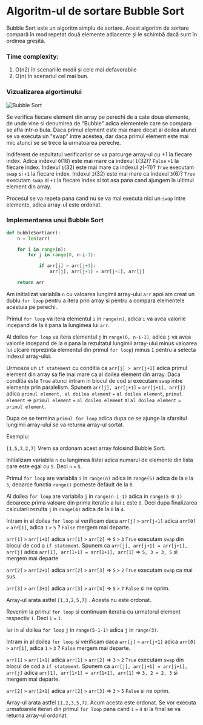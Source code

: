 # Algoritm-ul de sortare Bubble Sort

Bubble Sort este un algoritm simplu de sortare. Acest algoritm de sortare compară în mod repetat două elemente adiacente și le schimbă dacă sunt în ordinea greșită. 

### Time complexity:
1. O(n2) în scenariile medii și cele mai defavorabile
2. O(n) în scenariul cel mai bun. 
   
### Vizualizarea algortimului

![Bubble Sort](https://www.swtestacademy.com/wp-content/uploads/2021/11/bubble-sort-1.png)

Se verifica fiecare element din array pe perechi de a cate doua elemente, de unde vine si denumirea de "Bubble" adica elementele care se compara se afla intr-o bula. Daca primul element este mai mare decat al doilea atunci se va executa un "swap" intre acestea, dar daca primul element este mai mic atunci se se trece la urmatoarea pereche.

Indiferent de rezultatul verificarilor se va parcurge array-ul cu +1 la fiecare index. Adica indexul `0`(18) este mai mare ca indexul `1`(32)? `False` `+1` la fiecare index.
Indexul `1`(32) este mai mare ca indexul `2`(-11)? `True` executam `swap` si `+1` la fiecare index. Indexul `2`(32) este mai mare ca indexul `3`(6)? `True` executam `swap` si `+1` la fiecare index si tot asa pana cand ajungem la ultimul element din array.


Procesul se va repeta pana cand nu se va mai executa nici un `swap` intre elemente, adica array-ul este ordonat.

### Implementarea unui Bubble Sort

```python
def bubbleSort(arr):
    n = len(arr)

    for i in range(n):
        for j in range(0, n-i-1):

            if arr[j] > arr[j+1]:
                arr[j], arr[j+1] = arr[j+1], arr[j]

    return arr
```

Am initializat variabila `n` cu valoarea lungimii array-ului `arr` apoi am creat un dublu `for loop` pentru a itera prin array si pentru a compara elementele acestuia pe perechi.

Primul `for loop` va itera elementul `i` in `range(n)`, adica `i` va avea valorile incepand de la `0` pana la lungimea lui `arr`.

Al doilea `for loop` va itera elementul `j` in `range(0, n-i-1)`, adica `j` va avea valorile incepand de la `0` pana la rezultatul lungimii array-ului minus valoarea lui `i`(care reprezinta elementul din primul `for loop`) minus `1` pentru a selecta indexul array-ului.

Urmeaza un `if statement` cu conditia ca `arr[j] > arr[j+1]` adica primul element din array sa fie mai mare ca al doilea element din array. Daca conditia este `True` atunci intram in blocul de cod si executam `swap` intre elemente prin paralelism. Spunem `arr[j], arr[j+1]` `=` `arr[j+1], arr[j]` adica `primul element, al doilea element` `=` `al doilea element`, `primul element` => `primul element` `=` `al doilea element` si `al doilea element` = `primul element`.

Dupa ce se termina `primul for loop` adica dupa ce se ajunge la sfarsitul lungimii array-ului se va returna array-ul sortat.


Exemplu:

`[1,5,3,2,7]` Vrem sa ordonam acest array folosind Bubble Sort.

Initializam variabila `n` cu lungimea listei adica numarul de elemente din lista care este egal cu `5`. Deci `n` `=` `5`.

Primul `for loop` are variabila `i` in `range(n)` adica in `range(5)` adica de la `0` la `5`, deoarce functia `range()` porneste default de la `0`.

Al doilea `for loop` are variabila `j` in `range(n-i-1)` adica in `range(5-0-1)` deoarece prima valoare din prima iteratie a lui `i` este `0`. Deci dupa finalizarea calcularii rezulta `j` in `range(4)` adica de la `0` la `4`.

Intram in al doilea `for loop` si verificam daca `arr[j]` `>` `arr[j+1]` adica `arr[0]` `>` `arr[1]`, adica `1` `>` `5` ? `False` mergem mai departe.

`arr[1]` `>` `arr[1+1]` adica `arr[1]` `>` `arr[2]` => `5` `>` `3` `True` executam `swap` din blocul de cod a `if statement`. Spunem ca `arr[j], arr[j+1] = arr[j+1], arr[j]` adica `arr[1], arr[1+1] = arr[1+1], arr[1]` => `5, 3 = 3, 5` si mergem mai departe

`arr[2]` `>` `arr[2+1]` adica `arr[2]` `>` `arr[3]` => `5` `>` `2` `True` executam `swap` ca mai sus.

`arr[3]` `>` `arr[3+1]` adica `arr[3]` `>` `arr[4]` => `5` `>` `7` `False` si ne oprim.

Array-ul arata astfel `[1,3,2,5,7]` . Acesta nu este ordonat.

Revenim la primul `for loop` si continuam iteratia cu urmatorul element respectiv `1`.
Deci `i` `=` `1`.

Iar in al doilea `for loop` `j` in `range(5-1-1)` adica `j` in `range(3)`.

Intram in al doilea `for loop` si verificam daca `arr[j]` `>` `arr[j+1]` adica `arr[0]` `>` `arr[1]`, adica `1` `>` `3` ? `False` mergem mai departe.

`arr[1]` `>` `arr[1+1]` adica `arr[1]` `>` `arr[2]` => `3` `>` `2` `True` executam `swap` din blocul de cod a `if statement`. Spunem ca `arr[j], arr[j+1] = arr[j+1], arr[j]` adica `arr[1], arr[1+1] = arr[1+1], arr[1]` => `3, 2 = 2, 3` si mergem mai departe.

`arr[2]` `>` `arr[2+1]` adica `arr[2]` `>` `arr[3]` => `3` `>` `5` `False` si ne oprim.

Array-ul arata astfel `[1,2,3,5,7]`. Acum acesta este ordonat. Se vor executa urmatoarele iterari din primul `for loop` pana cand `i` `=` `4` si la final se va returna array-ul ordonat.
